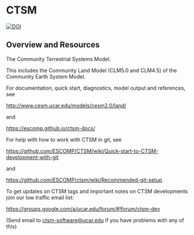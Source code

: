 # CTSM

[![DOI](https://zenodo.org/badge/DOI/10.5281/zenodo.3739617.svg)](https://doi.org/10.5281/zenodo.3739617)

## Overview and Resources
The Community Terrestrial Systems Model.

This includes the Community Land Model (CLM5.0 and CLM4.5) of the Community Earth System Model.

For documentation, quick start, diagnostics, model output and
references, see

http://www.cesm.ucar.edu/models/cesm2.0/land/

and

https://escomp.github.io/ctsm-docs/

For help with how to work with CTSM in git, see

https://github.com/ESCOMP/CTSM/wiki/Quick-start-to-CTSM-development-with-git

and

https://github.com/ESCOMP/ctsm/wiki/Recommended-git-setup

To get updates on CTSM tags and important notes on CTSM developments
join our low traffic email list:

https://groups.google.com/a/ucar.edu/forum/#!forum/ctsm-dev

(Send email to ctsm-software@ucar.edu if you have problems with any of this)
